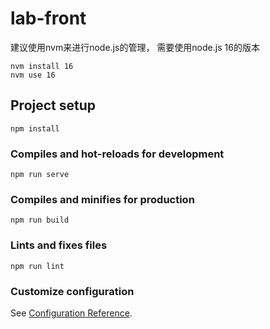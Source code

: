 # lab-front

建议使用nvm来进行node.js的管理， 需要使用node.js 16的版本

```
nvm install 16
nvm use 16
```

## Project setup
```
npm install
```

### Compiles and hot-reloads for development
```
npm run serve
```

### Compiles and minifies for production
```
npm run build
```

### Lints and fixes files
```
npm run lint
```

### Customize configuration
See [Configuration Reference](https://cli.vuejs.org/config/).
